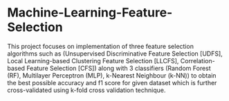 # Machine-Learning-Feature-Selection
This project focuses on implementation of three feature selection algorithms such as (Unsupervised Discriminative Feature Selection [UDFS], Local Learning-based Clustering Feature Selection [LLCFS], Correlation-based Feature Selection [CFS]) along with 3 classifiers (Random Forest (RF), Multilayer Perceptron (MLP), k-Nearest Neighbour (k-NN)) to obtain the best possible accuracy and f1 score for given dataset which is further cross-validated using k-fold cross validation technique.
